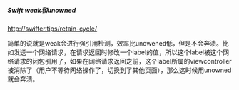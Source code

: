 ##### Swift   weak和unowned

http://swifter.tips/retain-cycle/

简单的说就是weak会进行强引用检测，效率比unowened低，但是不会奔溃。比如发送一个网络请求，在请求返回时修改一个label的值，所以这个label被这个网络请求的闭包引用了，如果在网络请求返回之前，这个label所属的viewcontroller被消除了（用户不等待网络操作了，切换到了其他页面），那么这时候用unowned就会奔溃。

